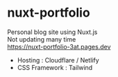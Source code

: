 # nuxt-portfolio
Personal blog site using Nuxt.js<br>
Not updating many time<br>
https://nuxt-portfolio-3at.pages.dev

- Hosting : Cloudflare / Netlify
- CSS Framework : Tailwind
